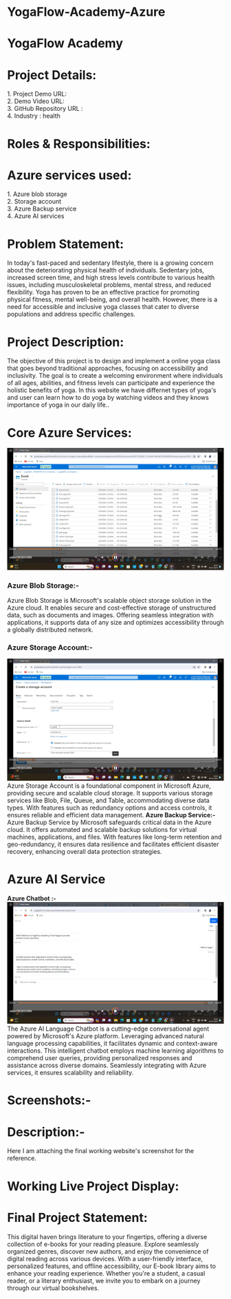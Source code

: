 # YogaFlow-Academy-Azure

<h1> YogaFlow Academy</h1>
<h1>Project Details:</h1>
1.	Project Demo URL:<br>
2.	Demo Video URL: <br>
3.	GitHub Repository URL :<br>
4.	Industry : health<br>

<h1>Roles & Responsibilities:</h1>


 <h1>Azure services used:</h1>
1.	Azure blob storage<br>
2.	Storage account<br>
3.	Azure Backup service<br>
4.	Azure AI services<br>

<h1>Problem Statement:</h1>
In today's fast-paced and sedentary lifestyle, there is a growing concern about the deteriorating physical health of individuals. Sedentary jobs, increased screen time, and high stress levels contribute to various health issues, including musculoskeletal problems, mental stress, and reduced flexibility. Yoga has proven to be an effective practice for promoting physical fitness, mental well-being, and overall health. However, there is a need for accessible and inclusive yoga classes that cater to diverse populations and address specific challenges.

<h1>Project Description:</h1>
The objective of this project is to design and implement a online yoga class that goes beyond traditional approaches, focusing on accessibility and inclusivity. The goal is to create a welcoming environment where individuals of all ages, abilities, and fitness levels can participate and experience the holistic benefits of yoga.
In this website we have differnet types of yoga's and user can learn how to do yoga by watching videos and they knows importance of yoga in our daily life..



<h1>Core Azure Services:</h1>
<img src="https://github.com/MekalaPooja9933/YogaFlow-Academy-Azure/blob/main/blob%20storage.png?raw=true">
<h3><b>Azure Blob Storage:-</b></h3> Azure Blob Storage is Microsoft's scalable object storage solution in the Azure cloud. It enables secure and cost-effective storage of unstructured data, such as documents and images. Offering seamless integration with applications, it supports data of any size and optimizes accessibility through a globally distributed network. 
<h3><b>Azure Storage Account:-</b></h3>
<img src="https://github.com/MekalaPooja9933/YogaFlow-Academy-Azure/blob/main/storage.png?raw=true">
Azure Storage Account is a foundational component in Microsoft Azure, providing secure and scalable cloud storage. It supports various storage services like Blob, File, Queue, and Table, accommodating diverse data types. With features such as redundancy options and access controls, it ensures reliable and efficient data management.
 <b>Azure Backup Service:-</b> Azure Backup Service by Microsoft safeguards critical data in the Azure cloud. It offers automated and scalable backup solutions for virtual machines, applications, and files. With features like long-term retention and geo-redundancy, it ensures data resilience and facilitates efficient disaster recovery, enhancing overall data protection strategies.

 

<h1>Azure AI Service</h1>
<b>Azure Chatbot :-</b>
<img src="https://github.com/MekalaPooja9933/YogaFlow-Academy-Azure/blob/main/Q&A.png?raw=true">
The Azure AI Language Chatbot is a cutting-edge conversational agent powered by Microsoft's Azure platform. Leveraging advanced natural language processing capabilities, it facilitates dynamic and context-aware interactions. This intelligent chatbot employs machine learning algorithms to comprehend user queries, providing personalized responses and assistance across diverse domains. Seamlessly integrating with Azure services, it ensures scalability and reliability.
<h1>Screenshots:-</h1>
<h1>Description:-</h1>
Here I am attaching the final working website's screenshot for the reference.
<h1>Working Live Project Display:</h1>



<h1>Final Project Statement:</h1>
This digital haven brings literature to your fingertips, offering a diverse collection of e-books for your reading pleasure. Explore seamlessly organized genres, discover new authors, and enjoy the convenience of digital reading across various devices. With a user-friendly interface, personalized features, and offline accessibility, our E-book library aims to enhance your reading experience. Whether you're a student, a casual reader, or a literary enthusiast, we invite you to embark on a journey through our virtual bookshelves.
